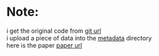 Note:
============

i get the original code from [git url](https://github.com/abisee/pointer-generator)<br>
i upload a piece of data into the [metadata](https://github.com/adowu/ado-pointer-generator/tree/master/metadata) directory <br>
here is the paper [paper url](https://arxiv.org/abs/1704.04368)<br>
